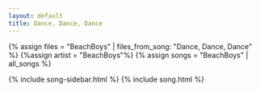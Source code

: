 ```yaml
---
layout: default
title: Dance, Dance, Dance
---
```


{% assign files = "BeachBoys" | files_from_song: "Dance, Dance, Dance" %}
{%assign artist = "BeachBoys"%}
{% assign songs = "BeachBoys" | all_songs %}

{% include song-sidebar.html %}
{% include song.html %}
